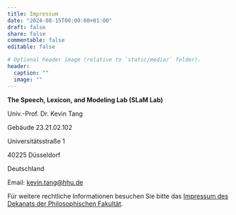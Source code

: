 ```yaml
---
title: Impressum
date: "2024-08-15T00:00:00+01:00"
draft: false
share: false
commentable: false
editable: false

# Optional header image (relative to `static/media/` folder).
header:
  caption: ""
  image: ""
---
```


<p style="margin-bottom: 12px;"><strong>The Speech, Lexicon, and Modeling Lab (SLaM Lab)</strong></p>

<p style="margin-bottom: 0px;">Univ.-Prof. Dr. Kevin Tang</p>

<p style="margin-bottom: 0px;">Gebäude 23.21.02.102</p>

<p style="margin-bottom: 0px;">Universitätsstraße 1</p>

<p style="margin-bottom: 0px;">40225 Düsseldorf</p>

<p style="margin-bottom: 0px;">Deutschland</p>

<p style="margin-bottom: 12px;">Email: <a href="mailto:kevin.tang@hhu.de">kevin.tang@hhu.de</a></p>

<p style="margin-bottom: 3px;">Für weitere rechtliche Informationen besuchen Sie bitte das <a href="https://www.philo.hhu.de/fakultaet-1/dekanat/impressum">Impressum des Dekanats der Philosophischen Fakultät</a>.</p>